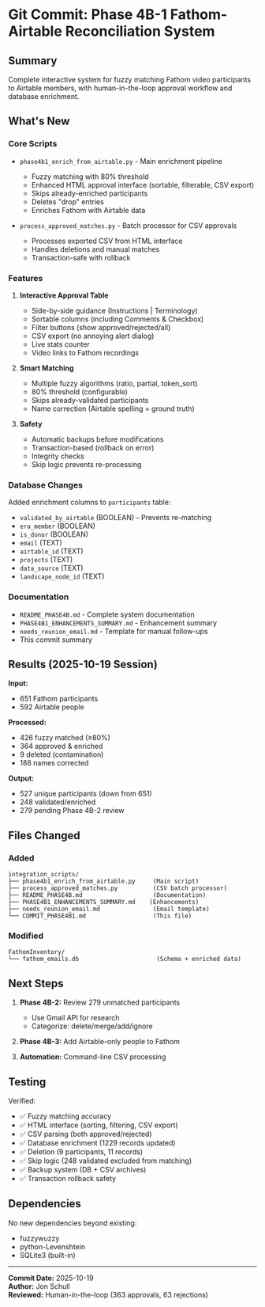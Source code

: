 # Git Commit: Phase 4B-1 Fathom-Airtable Reconciliation System

## Summary

Complete interactive system for fuzzy matching Fathom video participants to Airtable members, with human-in-the-loop approval workflow and database enrichment.

## What's New

### **Core Scripts**
- `phase4b1_enrich_from_airtable.py` - Main enrichment pipeline
  - Fuzzy matching with 80% threshold
  - Enhanced HTML approval interface (sortable, filterable, CSV export)
  - Skips already-enriched participants
  - Deletes "drop" entries
  - Enriches Fathom with Airtable data
  
- `process_approved_matches.py` - Batch processor for CSV approvals
  - Processes exported CSV from HTML interface
  - Handles deletions and manual matches
  - Transaction-safe with rollback

### **Features**
1. **Interactive Approval Table**
   - Side-by-side guidance (Instructions | Terminology)
   - Sortable columns (including Comments & Checkbox)
   - Filter buttons (show approved/rejected/all)
   - CSV export (no annoying alert dialog)
   - Live stats counter
   - Video links to Fathom recordings

2. **Smart Matching**
   - Multiple fuzzy algorithms (ratio, partial, token_sort)
   - 80% threshold (configurable)
   - Skips already-validated participants
   - Name correction (Airtable spelling = ground truth)

3. **Safety**
   - Automatic backups before modifications
   - Transaction-based (rollback on error)
   - Integrity checks
   - Skip logic prevents re-processing

### **Database Changes**
Added enrichment columns to `participants` table:
- `validated_by_airtable` (BOOLEAN) - Prevents re-matching
- `era_member` (BOOLEAN)
- `is_donor` (BOOLEAN)
- `email` (TEXT)
- `airtable_id` (TEXT)
- `projects` (TEXT)
- `data_source` (TEXT)
- `landscape_node_id` (TEXT)

### **Documentation**
- `README_PHASE4B.md` - Complete system documentation
- `PHASE4B1_ENHANCEMENTS_SUMMARY.md` - Enhancement summary
- `needs_reunion_email.md` - Template for manual follow-ups
- This commit summary

## Results (2025-10-19 Session)

**Input:**
- 651 Fathom participants
- 592 Airtable people

**Processed:**
- 426 fuzzy matched (≥80%)
- 364 approved & enriched
- 9 deleted (contamination)
- 188 names corrected

**Output:**
- 527 unique participants (down from 651)
- 248 validated/enriched
- 279 pending Phase 4B-2 review

## Files Changed

### Added
```
integration_scripts/
├── phase4b1_enrich_from_airtable.py     (Main script)
├── process_approved_matches.py          (CSV batch processor)
├── README_PHASE4B.md                    (Documentation)
├── PHASE4B1_ENHANCEMENTS_SUMMARY.md    (Enhancements)
├── needs_reunion_email.md               (Email template)
└── COMMIT_PHASE4B1.md                   (This file)
```

### Modified
```
FathomInventory/
└── fathom_emails.db                      (Schema + enriched data)
```

## Next Steps

1. **Phase 4B-2:** Review 279 unmatched participants
   - Use Gmail API for research
   - Categorize: delete/merge/add/ignore
   
2. **Phase 4B-3:** Add Airtable-only people to Fathom

3. **Automation:** Command-line CSV processing

## Testing

Verified:
- ✅ Fuzzy matching accuracy
- ✅ HTML interface (sorting, filtering, CSV export)
- ✅ CSV parsing (both approved/rejected)
- ✅ Database enrichment (1229 records updated)
- ✅ Deletion (9 participants, 11 records)
- ✅ Skip logic (248 validated excluded from matching)
- ✅ Backup system (DB + CSV archives)
- ✅ Transaction rollback safety

## Dependencies

No new dependencies beyond existing:
- fuzzywuzzy
- python-Levenshtein
- SQLite3 (built-in)

---

**Commit Date:** 2025-10-19  
**Author:** Jon Schull  
**Reviewed:** Human-in-the-loop (363 approvals, 63 rejections)
